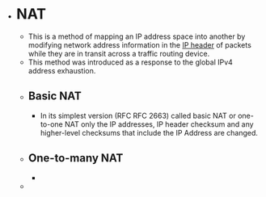 - # NAT
	- This is a method of mapping an IP address space into another by modifying network address information in the [IP header]( ((6464998d-c562-4cca-aa7f-f315c069593a)) ) of packets while they are in transit across a traffic routing device.
	- This method was introduced as a response to the global IPv4 address exhaustion.
	- ## Basic NAT
		- In its simplest version (RFC RFC 2663) called basic NAT or one-to-one NAT only the IP addresses, IP header checksum and any higher-level checksums that include the IP Address are changed.
	- ## One-to-many NAT
		-
	-